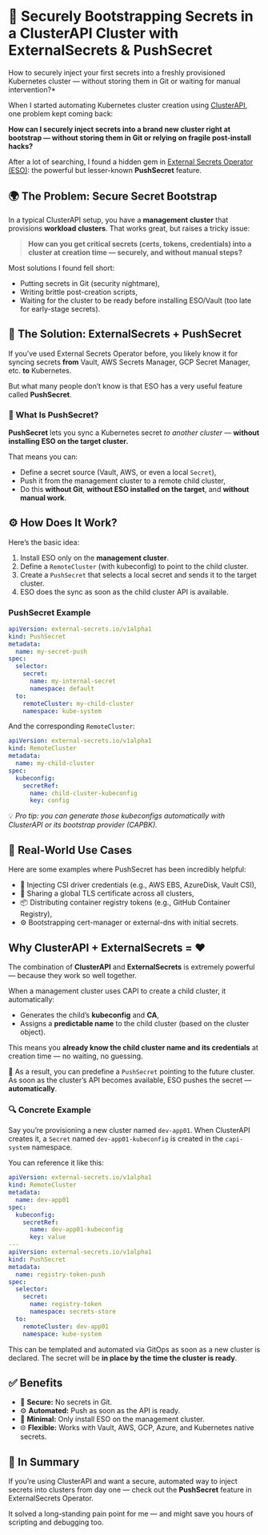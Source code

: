 # 🌱 Securely Bootstrapping Secrets in a ClusterAPI Cluster with ExternalSecrets & PushSecret

How to securely inject your first secrets into a freshly provisioned Kubernetes cluster — without storing them in Git or waiting for manual intervention?*

When I started automating Kubernetes cluster creation using [ClusterAPI](https://cluster-api.sigs.k8s.io/), one problem kept coming back:

**How can I securely inject secrets into a brand new cluster right at bootstrap — without storing them in Git or relying on fragile post-install hacks?**

After a lot of searching, I found a hidden gem in [External Secrets Operator (ESO)](https://external-secrets.io/): the powerful but lesser-known **PushSecret** feature.


## 🌍 The Problem: Secure Secret Bootstrap

In a typical ClusterAPI setup, you have a **management cluster** that provisions **workload clusters**. That works great, but raises a tricky issue:

> **How can you get critical secrets (certs, tokens, credentials) into a cluster at creation time — securely, and without manual steps?**

Most solutions I found fell short:
- Putting secrets in Git (security nightmare),
- Writing brittle post-creation scripts,
- Waiting for the cluster to be ready before installing ESO/Vault (too late for early-stage secrets).


## 🔑 The Solution: ExternalSecrets + PushSecret

If you’ve used External Secrets Operator before, you likely know it for syncing secrets **from** Vault, AWS Secrets Manager, GCP Secret Manager, etc. **to** Kubernetes.

But what many people don’t know is that ESO has a very useful feature called **PushSecret**.

### 🧪 What Is PushSecret?

**PushSecret** lets you sync a Kubernetes secret *to another cluster* — **without installing ESO on the target cluster.**

That means you can:
- Define a secret source (Vault, AWS, or even a local `Secret`),
- Push it from the management cluster to a remote child cluster,
- Do this **without Git**, **without ESO installed on the target**, and **without manual work**.


## ⚙️ How Does It Work?

Here’s the basic idea:

1. Install ESO only on the **management cluster**.
2. Define a `RemoteCluster` (with kubeconfig) to point to the child cluster.
3. Create a `PushSecret` that selects a local secret and sends it to the target cluster.
4. ESO does the sync as soon as the child cluster API is available.

### PushSecret Example

```yaml
apiVersion: external-secrets.io/v1alpha1
kind: PushSecret
metadata:
  name: my-secret-push
spec:
  selector:
    secret:
      name: my-internal-secret
      namespace: default
  to:
    remoteCluster: my-child-cluster
    namespace: kube-system
````

And the corresponding `RemoteCluster`:

```yaml
apiVersion: external-secrets.io/v1alpha1
kind: RemoteCluster
metadata:
  name: my-child-cluster
spec:
  kubeconfig:
    secretRef:
      name: child-cluster-kubeconfig
      key: config
```

💡 *Pro tip: you can generate those kubeconfigs automatically with ClusterAPI or its bootstrap provider (CAPBK).*


## 🎯 Real-World Use Cases

Here are some examples where PushSecret has been incredibly helpful:

* 🔐 Injecting CSI driver credentials (e.g., AWS EBS, AzureDisk, Vault CSI),
* 🔑 Sharing a global TLS certificate across all clusters,
* 📦 Distributing container registry tokens (e.g., GitHub Container Registry),
* ⚙️ Bootstrapping cert-manager or external-dns with initial secrets.

## Why ClusterAPI + ExternalSecrets = ❤️

The combination of **ClusterAPI** and **ExternalSecrets** is extremely powerful — because they work so well together.

When a management cluster uses CAPI to create a child cluster, it automatically:

* Generates the child’s **kubeconfig** and **CA**,
* Assigns a **predictable name** to the child cluster (based on the cluster object).

This means you **already know the child cluster name and its credentials** at creation time — no waiting, no guessing.

🎯 As a result, you can predefine a `PushSecret` pointing to the future cluster. As soon as the cluster’s API becomes available, ESO pushes the secret — **automatically**.


### 🔍 Concrete Example

Say you’re provisioning a new cluster named `dev-app01`. When ClusterAPI creates it, a `Secret` named `dev-app01-kubeconfig` is created in the `capi-system` namespace.

You can reference it like this:

```yaml
apiVersion: external-secrets.io/v1alpha1
kind: RemoteCluster
metadata:
  name: dev-app01
spec:
  kubeconfig:
    secretRef:
      name: dev-app01-kubeconfig
      key: value
---
apiVersion: external-secrets.io/v1alpha1
kind: PushSecret
metadata:
  name: registry-token-push
spec:
  selector:
    secret:
      name: registry-token
      namespace: secrets-store
  to:
    remoteCluster: dev-app01
    namespace: kube-system
```

This can be templated and automated via GitOps as soon as a new cluster is declared. The secret will be **in place by the time the cluster is ready**.

## ✅ Benefits

* 🔐 **Secure:** No secrets in Git.
* ⚙️ **Automated:** Push as soon as the API is ready.
* 🧼 **Minimal:** Only install ESO on the management cluster.
* 🌐 **Flexible:** Works with Vault, AWS, GCP, Azure, and Kubernetes native secrets.


## 🧵 In Summary

If you’re using ClusterAPI and want a secure, automated way to inject secrets into clusters from day one — check out the **PushSecret** feature in ExternalSecrets Operator.

It solved a long-standing pain point for me — and might save you hours of scripting and debugging too.
